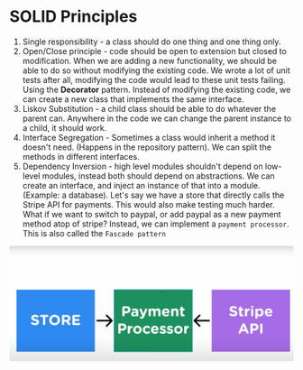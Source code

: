 # SOLID Principles

1. Single responsibility - a class should do one thing and one thing only. 
2. Open/Close principle - code should be open to extension but closed to modification. When we are adding a new functionality, we should be able to do so without modifying the existing code. We wrote a lot of unit tests after all, modifying the code would lead to these unit tests failing. Using the **Decorator** pattern. Instead of modifying the  existing code, we can create a new class that implements the same interface.
3. Liskov Substitution - a child class should be able to do whatever the parent can. Anywhere in the code we can change the parent instance to a child, it should work.
4. Interface Segregation - Sometimes a class would inherit a method it doesn't need. (Happens in the repository pattern). We can split the methods in different interfaces. 
5. Dependency Inversion - high level modules shouldn't depend on low-level modules, instead both should depend on abstractions. We can create an interface, and inject an instance of that into a module. (Example: a database). Let's say we have a store that directly calls the Stripe API for payments. This would also make testing much harder. What if we want to switch to paypal, or add paypal as a new payment method atop of stripe? Instead, we can implement a `payment processor`. This is also called the `Fascade pattern`


![solid](SOLID.png)